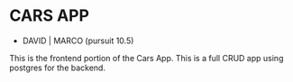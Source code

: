 # CARS APP

- DAVID | MARCO (pursuit 10.5)

This is the frontend portion of the Cars App. This is a full CRUD app using postgres for the backend.


